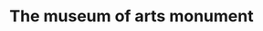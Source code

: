 ---
pid: LLP292
title: The museum of arts monument
location_transcription: philadelphia
zipcode: 
outside_phl: 
neighborhood: 
age: '9'
age_range: 6-13
instagram: 
image_file_name: LLP_292.jpg
proposal_transcription: 
topic: Architecture,Art,Neighborhoods
topic_summary: 0, 0, 0
type: Building,Museum
keywords_other: pafa, paintbrush, museum
credit: Rayana Nieves
image_labels: 
twitter: 
facebook: 
permalink: "/monuments/llp292/"
layout: item-page
---